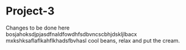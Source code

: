 # Project-3

Changes to be done here
bosjahoksdjpjasdfnaldfowdhfsdbvncscbhjdskljlbacx mxkshksaflaflkahflkhadsfbvhasl
cool beans, relax and put the cream.
